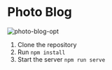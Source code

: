 # Photo Blog

![photo-blog-opt](https://user-images.githubusercontent.com/25851867/44436237-b6b8f280-a579-11e8-823d-2d84a13e2393.gif)

1. Clone the repository
2. Run `npm install`
3. Start the server `npm run serve`